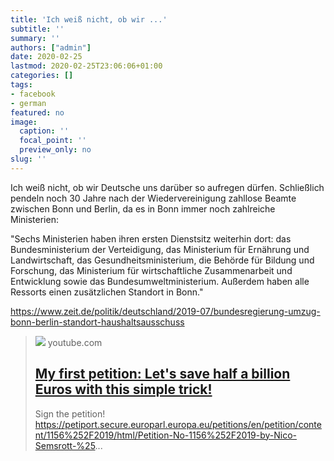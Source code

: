 ```yaml
---
title: 'Ich weiß nicht, ob wir ...'
subtitle: ''
summary: ''
authors: ["admin"]
date: 2020-02-25
lastmod: 2020-02-25T23:06:06+01:00
categories: []
tags:
- facebook
- german
featured: no
image:
  caption: ''
  focal_point: ''
  preview_only: no
slug: ''
---
```

Ich weiß nicht, ob wir Deutsche uns darüber so aufregen dürfen. Schließlich pendeln noch 30 Jahre nach der Wiedervereinigung zahllose Beamte zwischen Bonn und Berlin, da es in Bonn immer noch zahlreiche Ministerien:

"Sechs Ministerien haben ihren ersten Dienstsitz weiterhin dort: das Bundesministerium der Verteidigung, das Ministerium für Ernährung und Landwirtschaft, das Gesundheitsministerium, die Behörde für Bildung und Forschung, das Ministerium für wirtschaftliche Zusammenarbeit und Entwicklung sowie das Bundesumweltministerium. Außerdem haben alle Ressorts einen zusätzlichen Standort in Bonn."

https://www.zeit.de/politik/deutschland/2019-07/bundesregierung-umzug-bonn-berlin-standort-haushaltsausschuss
> [![](https://i.ytimg.com/vi/6pxK1zUyAb0/maxresdefault.jpg)](https://www.youtube.com/watch?v=6pxK1zUyAb0)
> youtube.com
> ## [My first petition: Let's save half a billion Euros with this simple trick!](https://www.youtube.com/watch?v=6pxK1zUyAb0)
>
>Sign the petition! https://petiport.secure.europarl.europa.eu/petitions/en/petition/content/1156%252F2019/html/Petition-No-1156%252F2019-by-Nico-Semsrott-%25...


